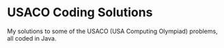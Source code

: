 # USACO Coding Solutions

My solutions to some of the USACO (USA Computing Olympiad) problems, all coded in Java.
